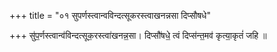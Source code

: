 +++
title = "०१ सुपर्णस्त्वान्वविन्दत्सूकरस्त्वाखनन्नसा दिप्सौषधे"

+++
सु॑प॒र्णस्त्वान्व॑विन्दत्सूक॒रस्त्वा॑खनन्न॒सा। दिप्सौ॑षधे॒ त्वं दिप्स॑न्त॒मव॑ कृत्या॒कृतं॑ जहि ॥